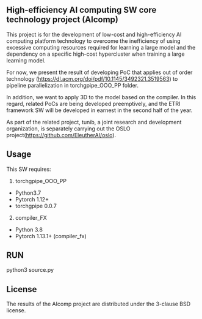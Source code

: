 ## High-efficiency AI computing SW core technology project (AIcomp)

This project is for the development of low-cost and high-efficiency AI computing platform technology to overcome the inefficiency of using excessive computing resources required for learning a large model and the dependency on a specific high-cost hypercluster when training a large learning model.

For now, we present the result of developing PoC that applies out of order technology (https://dl.acm.org/doi/pdf/10.1145/3492321.3519563) to pipeline parallelization in torchgpipe_OOO_PP folder.

In addition, we want to apply 3D to the model based on the compiler. In this regard, related PoCs are being developed preemptively, and the ETRI framework SW will be developed in earnest in the second half of the year.

As part of the related project, tunib, a joint research and development organization, is separately carrying out the OSLO project(https://github.com/EleutherAI/oslo).

## Usage

This SW requires:
1. torchgpipe_OOO_PP
* Python3.7
* Pytorch 1.12+ 
* torchgpipe 0.0.7

2. compiler_FX
* Python 3.8
* Pytorch 1.13.1+ (compiler_fx)

## RUN

python3 source.py

## License

The results of the AIcomp project are distributed under the 3-clause BSD license.
